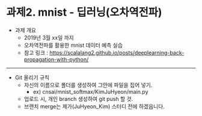 # 과제2. mnist - 딥러닝(오차역전파) 
- 과제 개요
  - 2019년 3월 xx일 까지
  - 오차역전파를 활용한 mnist 데이터 예측 실습
  - 참고 링크 : https://scalalang2.github.io/posts/deeplearning-back-propagation-with-python/

---
- Git 올리기 규칙
  - 자신의 이름으로 폴더를 생성하여 그안에 파일을 집어 넣기.
    - ex) cnsai/mnist_softmax/KimJuHyeon/main.py
  - 업로드 시, 개인 branch 생성하여 git push 할 것.
  - 브랜치 merge는 제가(JuHyeon_Kim) 스터디 전에 하겠읍니다.

